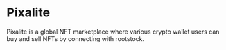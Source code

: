 # Pixalite
Pixalite is a global NFT marketplace where various crypto wallet users can buy and  sell  NFTs by connecting with rootstock.
